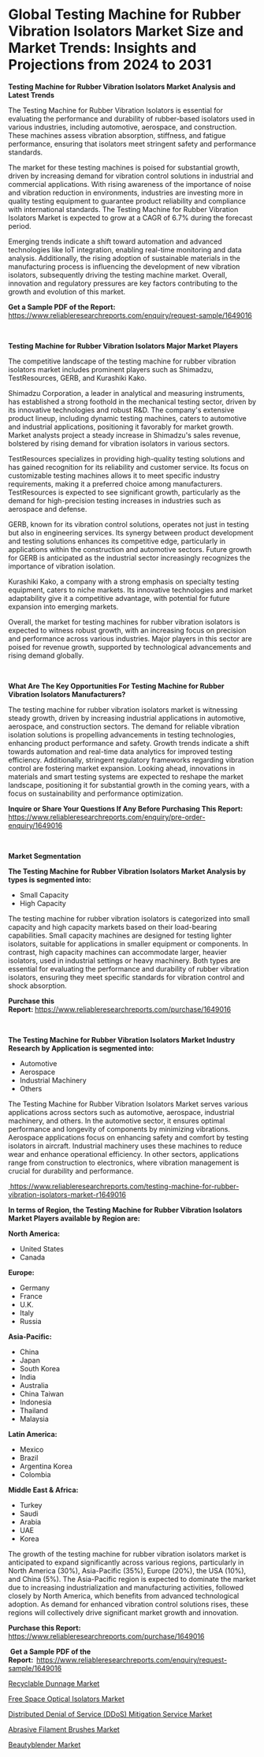<p><h1>Global Testing Machine for Rubber Vibration Isolators Market Size and Market Trends: Insights and Projections from 2024 to 2031</h1></p><p><strong>Testing Machine for Rubber Vibration Isolators Market Analysis and Latest Trends</strong></p>
<p><p>The Testing Machine for Rubber Vibration Isolators is essential for evaluating the performance and durability of rubber-based isolators used in various industries, including automotive, aerospace, and construction. These machines assess vibration absorption, stiffness, and fatigue performance, ensuring that isolators meet stringent safety and performance standards.</p><p>The market for these testing machines is poised for substantial growth, driven by increasing demand for vibration control solutions in industrial and commercial applications. With rising awareness of the importance of noise and vibration reduction in environments, industries are investing more in quality testing equipment to guarantee product reliability and compliance with international standards. The Testing Machine for Rubber Vibration Isolators Market is expected to grow at a CAGR of 6.7% during the forecast period.</p><p>Emerging trends indicate a shift toward automation and advanced technologies like IoT integration, enabling real-time monitoring and data analysis. Additionally, the rising adoption of sustainable materials in the manufacturing process is influencing the development of new vibration isolators, subsequently driving the testing machine market. Overall, innovation and regulatory pressures are key factors contributing to the growth and evolution of this market.</p></p>
<p><strong>Get a Sample PDF of the Report:&nbsp;</strong> <a href="https://www.reliableresearchreports.com/enquiry/request-sample/1649016?utm_campaign=4&utm_medium=2&utm_source=Github&utm_content=ia&utm_term=19102024&utm_id=testing-machine-for-rubber-vibration-isolators">https://www.reliableresearchreports.com/enquiry/request-sample/1649016</a></p>
<p>&nbsp;</p>
<p><strong>Testing Machine for Rubber Vibration Isolators Major Market Players</strong></p>
<p><p>The competitive landscape of the testing machine for rubber vibration isolators market includes prominent players such as Shimadzu, TestResources, GERB, and Kurashiki Kako. </p><p>Shimadzu Corporation, a leader in analytical and measuring instruments, has established a strong foothold in the mechanical testing sector, driven by its innovative technologies and robust R&D. The company's extensive product lineup, including dynamic testing machines, caters to automotive and industrial applications, positioning it favorably for market growth. Market analysts project a steady increase in Shimadzu's sales revenue, bolstered by rising demand for vibration isolators in various sectors.</p><p>TestResources specializes in providing high-quality testing solutions and has gained recognition for its reliability and customer service. Its focus on customizable testing machines allows it to meet specific industry requirements, making it a preferred choice among manufacturers. TestResources is expected to see significant growth, particularly as the demand for high-precision testing increases in industries such as aerospace and defense.</p><p>GERB, known for its vibration control solutions, operates not just in testing but also in engineering services. Its synergy between product development and testing solutions enhances its competitive edge, particularly in applications within the construction and automotive sectors. Future growth for GERB is anticipated as the industrial sector increasingly recognizes the importance of vibration isolation.</p><p>Kurashiki Kako, a company with a strong emphasis on specialty testing equipment, caters to niche markets. Its innovative technologies and market adaptability give it a competitive advantage, with potential for future expansion into emerging markets.</p><p>Overall, the market for testing machines for rubber vibration isolators is expected to witness robust growth, with an increasing focus on precision and performance across various industries. Major players in this sector are poised for revenue growth, supported by technological advancements and rising demand globally.</p></p>
<p>&nbsp;</p>
<p><strong>What Are The Key Opportunities For Testing Machine for Rubber Vibration Isolators Manufacturers?</strong></p>
<p><p>The testing machine for rubber vibration isolators market is witnessing steady growth, driven by increasing industrial applications in automotive, aerospace, and construction sectors. The demand for reliable vibration isolation solutions is propelling advancements in testing technologies, enhancing product performance and safety. Growth trends indicate a shift towards automation and real-time data analytics for improved testing efficiency. Additionally, stringent regulatory frameworks regarding vibration control are fostering market expansion. Looking ahead, innovations in materials and smart testing systems are expected to reshape the market landscape, positioning it for substantial growth in the coming years, with a focus on sustainability and performance optimization.</p></p>
<p><strong>Inquire or Share Your Questions If Any Before Purchasing This Report:</strong> <a href="https://www.reliableresearchreports.com/enquiry/pre-order-enquiry/1649016?utm_campaign=4&utm_medium=2&utm_source=Github&utm_content=ia&utm_term=19102024&utm_id=testing-machine-for-rubber-vibration-isolators">https://www.reliableresearchreports.com/enquiry/pre-order-enquiry/1649016</a></p>
<p>&nbsp;</p>
<p><strong>Market Segmentation</strong></p>
<p><strong>The Testing Machine for Rubber Vibration Isolators Market Analysis by types is segmented into:</strong></p>
<p><ul><li>Small Capacity</li><li>High Capacity</li></ul></p>
<p><p>The testing machine for rubber vibration isolators is categorized into small capacity and high capacity markets based on their load-bearing capabilities. Small capacity machines are designed for testing lighter isolators, suitable for applications in smaller equipment or components. In contrast, high capacity machines can accommodate larger, heavier isolators, used in industrial settings or heavy machinery. Both types are essential for evaluating the performance and durability of rubber vibration isolators, ensuring they meet specific standards for vibration control and shock absorption.</p></p>
<p><strong>Purchase this Report:&nbsp;</strong><a href="https://www.reliableresearchreports.com/purchase/1649016?utm_campaign=4&utm_medium=2&utm_source=Github&utm_content=ia&utm_term=19102024&utm_id=testing-machine-for-rubber-vibration-isolators">https://www.reliableresearchreports.com/purchase/1649016</a></p>
<p>&nbsp;</p>
<p><strong>The Testing Machine for Rubber Vibration Isolators Market Industry Research by Application is segmented into:</strong></p>
<p><ul><li>Automotive</li><li>Aerospace</li><li>Industrial Machinery</li><li>Others</li></ul></p>
<p><p>The Testing Machine for Rubber Vibration Isolators Market serves various applications across sectors such as automotive, aerospace, industrial machinery, and others. In the automotive sector, it ensures optimal performance and longevity of components by minimizing vibrations. Aerospace applications focus on enhancing safety and comfort by testing isolators in aircraft. Industrial machinery uses these machines to reduce wear and enhance operational efficiency. In other sectors, applications range from construction to electronics, where vibration management is crucial for durability and performance.</p></p>
<p><a href="https://www.reliableresearchreports.com/testing-machine-for-rubber-vibration-isolators-market-r1649016?utm_campaign=4&utm_medium=2&utm_source=Github&utm_content=ia&utm_term=19102024&utm_id=testing-machine-for-rubber-vibration-isolators">&nbsp;https://www.reliableresearchreports.com/testing-machine-for-rubber-vibration-isolators-market-r1649016</a></p>
<p><strong>In terms of Region, the Testing Machine for Rubber Vibration Isolators Market Players available by Region are:</strong></p>
<p>
    <p> <strong> North America: </strong>
        <ul>
            <li>United States</li>
            <li>Canada</li>
        </ul>
        </p> 
    <p> <strong> Europe: </strong>
        <ul>
            <li>Germany</li>
            <li>France</li>
            <li>U.K.</li>
            <li>Italy</li>
            <li>Russia</li>
        </ul>
        </p> 
    <p> <strong> Asia-Pacific: </strong>
        <ul>
            <li>China</li>
            <li>Japan</li>
            <li>South Korea</li>
            <li>India</li>
            <li>Australia</li>
            <li>China Taiwan</li>
            <li>Indonesia</li>
            <li>Thailand</li>
            <li>Malaysia</li>
        </ul>
        </p> 
    <p> <strong> Latin America: </strong>
        <ul>
            <li>Mexico</li>
            <li>Brazil</li>
            <li>Argentina Korea</li>
            <li>Colombia</li>
        </ul>
        </p> 
    <p> <strong> Middle East & Africa: </strong>
        <ul>
            <li>Turkey</li>
            <li>Saudi</li>
            <li>Arabia</li>
            <li>UAE</li>
            <li>Korea</li>
        </ul>
    </p>
    </p>
<p><p>The growth of the testing machine for rubber vibration isolators market is anticipated to expand significantly across various regions, particularly in North America (30%), Asia-Pacific (35%), Europe (20%), the USA (10%), and China (5%). The Asia-Pacific region is expected to dominate the market due to increasing industrialization and manufacturing activities, followed closely by North America, which benefits from advanced technological adoption. As demand for enhanced vibration control solutions rises, these regions will collectively drive significant market growth and innovation.</p></p>
<p><strong>Purchase this Report: </strong><a href="https://www.reliableresearchreports.com/purchase/1649016?utm_campaign=4&utm_medium=2&utm_source=Github&utm_content=ia&utm_term=19102024&utm_id=testing-machine-for-rubber-vibration-isolators">https://www.reliableresearchreports.com/purchase/1649016</a></p>
<p>&nbsp;<strong>Get a Sample PDF of the Report:&nbsp;&nbsp;</strong><a href="https://www.reliableresearchreports.com/enquiry/request-sample/1649016?utm_campaign=4&utm_medium=2&utm_source=Github&utm_content=ia&utm_term=19102024&utm_id=testing-machine-for-rubber-vibration-isolators">https://www.reliableresearchreports.com/enquiry/request-sample/1649016</a></p>
<p><strong></strong></p>
<p><p><a href="https://github.com/WayneHopkins413/Market-Research-Report-List-1/blob/main/recyclable-dunnage-market.md?utm_campaign=4&utm_medium=2&utm_source=Github&utm_content=ia&utm_term=19102024&utm_id=testing-machine-for-rubber-vibration-isolators">Recyclable Dunnage Market</a></p><p><a href="https://issuu.com/reportprime-2/docs/free-space-optical-isolators-market_4d48b75fe0c7d5?utm_campaign=4&utm_medium=2&utm_source=Github&utm_content=ia&utm_term=19102024&utm_id=testing-machine-for-rubber-vibration-isolators">Free Space Optical Isolators Market</a></p><p><a href="https://github.com/Armeladukagjini693/Market-Research-Report-List-1/blob/main/distributed-denial-of-service-ddos-mitigation-service-market.md?utm_campaign=4&utm_medium=2&utm_source=Github&utm_content=ia&utm_term=19102024&utm_id=testing-machine-for-rubber-vibration-isolators">Distributed Denial of Service (DDoS) Mitigation Service Market</a></p><p><a href="https://issuu.com/reportprime-2/docs/abrasive-filament-brushes-market-si_a0e4c8c2894429?utm_campaign=4&utm_medium=2&utm_source=Github&utm_content=ia&utm_term=19102024&utm_id=testing-machine-for-rubber-vibration-isolators">Abrasive Filament Brushes Market</a></p><p><a href="https://www.linkedin.com/pulse/beautyblender-market-pulse-106-expansion-blueprint-2024-2031-ykjae?utm_campaign=4&utm_medium=2&utm_source=Github&utm_content=ia&utm_term=19102024&utm_id=testing-machine-for-rubber-vibration-isolators">Beautyblender Market</a></p></p>